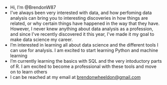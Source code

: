 - Hi, I’m @BrendonW87
- I've always been very interested with data, and how perfoming data analysis can bring you to interesting discoveries in how things are related, or why certain things have happened in the way that they have.  However, I never knew anything about data analysis as a profession, and since I've recently discovered it this year, I've made it my goal to make data science my career.
- I’m interested in learning all about data science and the different tools I can use for analysis.  I am excited to start learning Python and machine learning
- I’m currently learning the basics with SQL and the very intoductory parts of R.  I am excited to become a professional with these tools and move on to learn others
- I can be reached at my email at brendonwheeldon@gmail.com

<!---
BrendonW87/BrendonW87 is a ✨ special ✨ repository because its `README.md` (this file) appears on your GitHub profile.
You can click the Preview link to take a look at your changes.
--->
